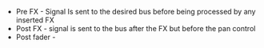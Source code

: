 
- Pre FX - Signal Is sent to the desired bus before being processed by any inserted FX
- Post FX - signal is sent to the bus after the FX but before the pan control
- Post fader - 